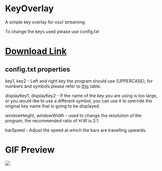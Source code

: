 
# KeyOverlay
 A simple key overlay for osu! streaming

To change the keys used please use config.txt
# [Download Link](https://drive.google.com/file/d/1BZqceYr-wpRRbtCfcwg4tnuJeer7MsnL/view?usp=sharing)


## config.txt properties
key1, key2 - Left and right key the program should use (UPPERCASE), for numbers and symbols please refer to [this](https://www.sfml-dev.org/documentation/2.5.1/classsf_1_1Keyboard.php#acb4cacd7cc5802dec45724cf3314a142) table.

displayKey1, displayKey2 - If the name of the key you are using is too large, or you would like to use a different symbol, you can use it to override the original key name that is going to be displayed.

windowHeight, windowWidth - used to change the resolution of the program, the recommended ratio of H:W is 2:1.

barSpeed - Adjust the speed at which the bars are travelling upwards.
# GIF Preview

![](https://puu.sh/I6Kg1/4ff86be176.gif)
